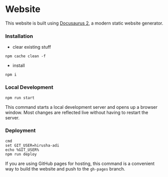 # Website

This website is built using [Docusaurus 2](https://docusaurus.io/), a modern static website generator.

### Installation

- clear existing stuff

```
npm cache clean -f
```

- install 

```
npm i
```

### Local Development

```
npm run start
```

This command starts a local development server and opens up a browser window. Most changes are reflected live without having to restart the server.

### Deployment

```
cmd
set GIT_USER=hirusha-adi
echo %GIT_USER%
npm run deploy
```

If you are using GitHub pages for hosting, this command is a convenient way to build the website and push to the `gh-pages` branch.
